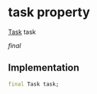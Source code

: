 


# task property







[Task](../../models_task_task_model/Task-class.md) task
  
_<span class="feature">final</span>_






## Implementation

```dart
final Task task;
```







